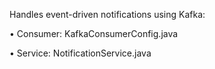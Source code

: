Handles event-driven notifications using Kafka:

• Consumer: KafkaConsumerConfig.java

• Service: NotificationService.java
